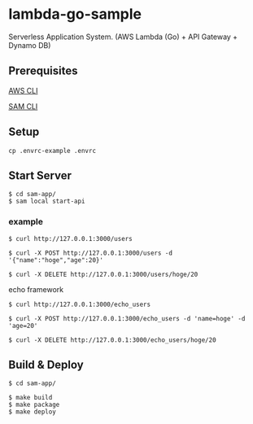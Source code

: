 # lambda-go-sample
Serverless Application System. (AWS Lambda (Go) + API Gateway + Dynamo DB)

## Prerequisites
[AWS CLI](https://docs.aws.amazon.com/ja_jp/lambda/latest/dg/setup-awscli.html)

[SAM CLI](https://docs.aws.amazon.com/ja_jp/lambda/latest/dg/sam-cli-requirements.html)

## Setup
```
cp .envrc-example .envrc
```

## Start Server
```
$ cd sam-app/
$ sam local start-api
```

### example
```
$ curl http://127.0.0.1:3000/users

$ curl -X POST http://127.0.0.1:3000/users -d '{"name":"hoge","age":20}'

$ curl -X DELETE http://127.0.0.1:3000/users/hoge/20
```

echo framework
```
$ curl http://127.0.0.1:3000/echo_users

$ curl -X POST http://127.0.0.1:3000/echo_users -d 'name=hoge' -d 'age=20'

$ curl -X DELETE http://127.0.0.1:3000/echo_users/hoge/20
```

## Build & Deploy
```
$ cd sam-app/

$ make build
$ make package
$ make deploy
```
